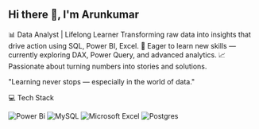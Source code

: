 ## Hi there 👋, I'm Arunkumar


📊 Data Analyst | Lifelong Learner
Transforming raw data into insights that drive action using SQL, Power BI, Excel.
🚀 Eager to learn new skills — currently exploring DAX, Power Query, and advanced analytics.
📈 Passionate about turning numbers into stories and solutions.

"Learning never stops — especially in the world of data."


💻 Tech Stack

![Power Bi](https://img.shields.io/badge/power_bi-F2C811?style=for-the-badge&logo=powerbi&logoColor=black)  ![MySQL](https://img.shields.io/badge/mysql-4479A1.svg?style=for-the-badge&logo=mysql&logoColor=white)  ![Microsoft Excel](https://img.shields.io/badge/Microsoft_Excel-217346?style=for-the-badge&logo=microsoft-excel&logoColor=white) 	![Postgres](https://img.shields.io/badge/postgres-%23316192.svg?style=for-the-badge&logo=postgresql&logoColor=white) 
